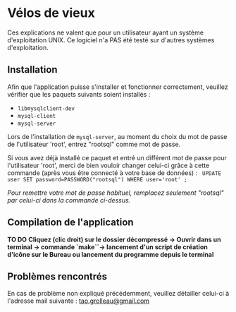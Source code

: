 ﻿# Vélos de vieux

Ces explications ne valent que pour un utilisateur ayant un système d'exploitation UNIX. Ce logiciel n'a PAS été testé sur d'autres systèmes d'exploitation.

## Installation

Afin que l'application puisse s'installer et fonctionner correctement, veuillez vérifier que les paquets suivants soient installés :

 * `libmysqlclient-dev`
 * `mysql-client`
 * `mysql-server`

Lors de l'installation de `mysql-server`, au moment du choix du mot de passe de l'utilisateur 'root', entrez "rootsql" comme mot de passe.

Si vous avez déjà installé ce paquet et entré un différent mot de passe pour l'utilisateur 'root', merci de bien vouloir changer celui-ci grâce à cette commande (après vous être connecté à votre base de données) : 
``` UPDATE user SET password=PASSWORD("rootsql") WHERE user='root' ;```

_Pour remettre votre mot de passe habituel, remplacez seulement "rootsql" par celui-ci dans la commande ci-dessus._

## Compilation de l'application

**TO DO**
**Cliquez (clic droit) sur le dossier décompressé -> Ouvrir dans un terminal -> commande `make``-> lancement d'un script de création d'icône sur le Bureau ou lancement du programme depuis le terminal**

## Problèmes rencontrés

En cas de problème non expliqué précédemment, veuillez détailler celui-ci à l'adresse mail suivante : tao.grolleau@gmail.com
